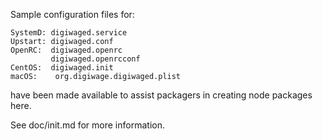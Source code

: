 Sample configuration files for:
```
SystemD: digiwaged.service
Upstart: digiwaged.conf
OpenRC:  digiwaged.openrc
         digiwaged.openrcconf
CentOS:  digiwaged.init
macOS:    org.digiwage.digiwaged.plist
```
have been made available to assist packagers in creating node packages here.

See doc/init.md for more information.
